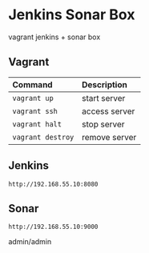 Jenkins Sonar Box
=================

vagrant jenkins + sonar box

## Vagrant
Command                              | Description
:--                                    | :--
`vagrant up`                    | start server
`vagrant ssh`                  | access server
`vagrant halt`                  | stop server
`vagrant destroy`           | remove server

## Jenkins
```
http://192.168.55.10:8080
```

## Sonar
```
http://192.168.55.10:9000
```
admin/admin
